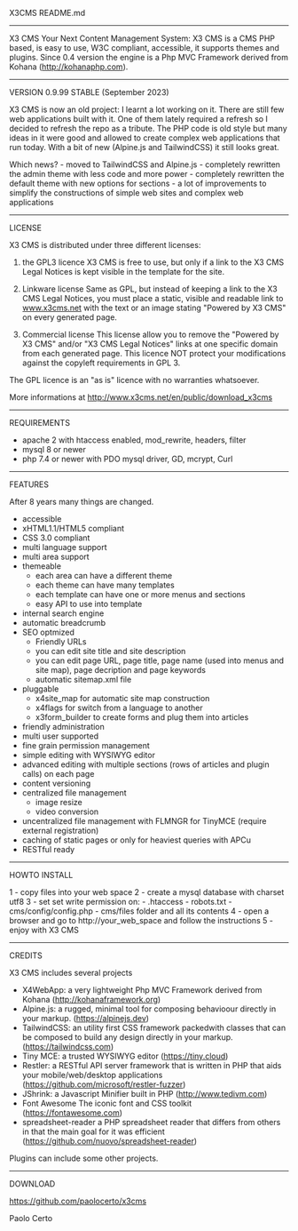
X3CMS README.md

---

X3 CMS
Your Next Content Management System: X3 CMS is a CMS PHP based, is easy to use,
W3C compliant, accessible, it supports themes and plugins. Since 0.4 version the
engine is a Php MVC Framework derived from Kohana (http://kohanaphp.com).

---

VERSION 0.9.99 STABLE (September 2023)

X3 CMS is now an old project: I learnt a lot working on it.
There are still few web applications built with it. One of them lately required a refresh so I decided to refresh the repo as a tribute.
The PHP code is old style but many ideas in it were good and allowed to create complex web applications that run today.
With a bit of new (Alpine.js and TailwindCSS) it still looks great.

Which news?
    - moved to TailwindCSS and Alpine.js
	- completely rewritten the admin theme with less code and more power
	- completely rewritten the default theme with new options for sections
	- a lot of improvements to simplify the constructions of simple web sites and complex web applications

---

LICENSE

X3 CMS is distributed under three different licenses:

1) the GPL3 licence
X3 CMS is free to use, but only if a link to the X3 CMS Legal Notices is kept visible in the template for the site.

2) Linkware license
Same as GPL, but instead of keeping a link to the X3 CMS Legal Notices, you must place a static, visible and
readable link to www.x3cms.net with the text or an image stating "Powered by X3 CMS" on every generated page.

3) Commercial license
This license allow you to remove the "Powered by X3 CMS" and/or "X3 CMS Legal Notices" links at one specific
domain from each generated page.
This licence NOT protect your modifications against the copyleft requirements in GPL 3.

The GPL licence is an "as is" licence with no warranties whatsoever.

More informations at http://www.x3cms.net/en/public/download_x3cms

---

REQUIREMENTS

- apache 2 with htaccess enabled, mod_rewrite, headers, filter
- mysql 8 or newer
- php 7.4 or newer with PDO mysql driver, GD, mcrypt, Curl

---

FEATURES

After 8 years many things are changed.

- accessible
- xHTML1.1/HTML5 compliant
- CSS 3.0 compliant
- multi language support
- multi area support
- themeable
	- each area can have a different theme
	- each theme can have many templates
	- each template can have one or more menus and sections
	- easy API to use into template
- internal search engine
- automatic breadcrumb
- SEO optmized
	- Friendly URLs
	- you can edit site title and site description
	- you can edit page URL, page title, page name (used into menus and site map), page decription and page keywords
	- automatic sitemap.xml file
- pluggable
	- x4site_map for automatic site map construction
	- x4flags for switch from a language to another
    - x3form_builder to create forms and plug them into articles
- friendly administration
- multi user supported
- fine grain permission management
- simple editing with WYSIWYG editor
- advanced editing with multiple sections (rows of articles and plugin calls) on each page
- content versioning
- centralized file management
	- image resize
	- video conversion
- uncentralized file management with FLMNGR for TinyMCE (require external registration)
- caching of static pages or only for heaviest queries with APCu
- RESTful ready

---

HOWTO INSTALL

1 - copy files into your web space
2 - create a mysql database with charset utf8
3 - set set write permission on:
	- .htaccess
	- robots.txt
	- cms/config/config.php
	- cms/files folder and all its contents
4 - open a browser and go to http://your_web_space and follow the instructions
5 - enjoy with X3 CMS

---

CREDITS

X3 CMS includes several projects

- X4WebApp: a very lightweight Php MVC Framework derived from Kohana (http://kohanaframework.org)
- Alpine.js: a rugged, minimal tool for composing behavioour directly in your markup. (https://alpinejs.dev)
- TailwindCSS: an utility first CSS framework packedwith classes that can be composed to build any design directly in your markup. (https://tailwindcss.com)
- Tiny MCE: a trusted WYSIWYG editor (https://tiny.cloud)
- Restler: a RESTful API server framework that is written in PHP that aids your mobile/web/desktop applications (https://github.com/microsoft/restler-fuzzer)
- JShrink: a Javascript Minifier built in PHP (http://www.tedivm.com)
- Font Awesome The iconic font and CSS toolkit (https://fontawesome.com)
- spreadsheet-reader a PHP spreadsheet reader that differs from others in that the main goal for it was efficient (https://github.com/nuovo/spreadsheet-reader)

Plugins can include some other projects.

---

DOWNLOAD

https://github.com/paolocerto/x3cms

Paolo Certo
